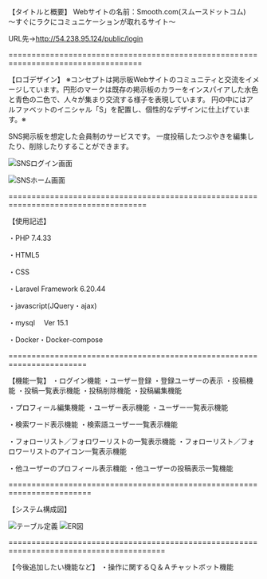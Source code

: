 【タイトルと概要】
Webサイトの名前：Smooth.com(スムースドットコム)　～すぐにラクにコミュニケーションが取れるサイト～

URL先→http://54.238.95.124/public/login


===================================================================================

【ロゴデザイン】
※コンセプトは掲示板Webサイトのコミュニティと交流をイメージしています。円形のマークは既存の掲示板のカラーをインスパイアした水色と青色の二色で、人々が集まり交流する様子を表現しています。
円の中にはアルファベットのイニシャル「S」を配置し、個性的なデザインに仕上げています。※

SNS掲示板を想定した会員制のサービスです。
一度投稿したつぶやきを編集したり、削除したりすることができます。

![SNSログイン画面](https://github.com/Shigaraki-H/Smooth.com/assets/84112511/a12ec3df-a0a9-4bd1-a7b8-67ec9b677a5b)

![SNSホーム画面](https://github.com/Shigaraki-H/Sommoth.com/assets/84112511/de3758a2-f2c5-4fe9-aeb5-f7c72632a5be)


====================================================================================


【使用記述】

・PHP 7.4.33

・HTML5

・CSS

・Laravel Framework 6.20.44

・javascript(JQuery・ajax)

・mysql　 Ver 15.1

・Docker・Docker-compose


=======================================================================

【機能一覧】
・ログイン機能
・ユーザー登録
・登録ユーザーの表示
・投稿機能
・投稿一覧表示機能
・投稿削除機能
・投稿編集機能

・プロフィール編集機能
・ユーザー表示機能
・ユーザー一覧表示機能

・検索ワード表示機能
・検索語ユーザー一覧表示機能

・フォローリスト／フォロワーリストの一覧表示機能
・フォローリスト／フォロワーリストのアイコン一覧表示機能

・他ユーザーのプロフィール表示機能
・他ユーザーの投稿表示一覧機能


========================================================================


【システム構成図】

![テーブル定義](https://github.com/Shigaraki-H/Smooth.com/assets/84112511/a6ee29b7-2d9e-4b03-8cab-c9bb85192406)
![ER図](https://github.com/Shigaraki-H/Smooth.com/assets/84112511/d8392ae3-dd35-49be-bffe-dbf896e3ecd3)


========================================================================================


【今後追加したい機能など】
・操作に関するＱ＆Ａチャットボット機能
